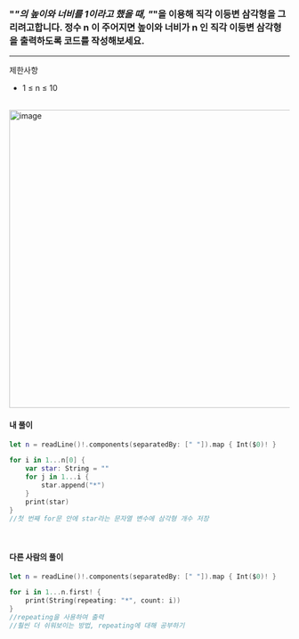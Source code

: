 ### "*"의 높이와 너비를 1이라고 했을 때, "*"을 이용해 직각 이등변 삼각형을 그리려고합니다. 정수 n 이 주어지면 높이와 너비가 n 인 직각 이등변 삼각형을 출력하도록 코드를 작성해보세요.
<hr>

제한사항

- 1 ≤ n ≤ 10

<br>

<img width="535" alt="image" src="https://github.com/dongykung/SwiftStudy/assets/92030316/f0ed2555-e304-4542-8ed7-155c5fb7023b">

<br>

#### 내 풀이

```Swift
let n = readLine()!.components(separatedBy: [" "]).map { Int($0)! }

for i in 1...n[0] {
    var star: String = ""
    for j in 1...i {
        star.append("*")
    }
    print(star)
}
//첫 번째 for문 안에 star라는 문자열 변수에 삼각형 개수 저장
```

<br>

#### 다른 사람의 풀이

```Swift
let n = readLine()!.components(separatedBy: [" "]).map { Int($0)! }

for i in 1...n.first! {
    print(String(repeating: "*", count: i))
}
//repeating을 사용하여 출력
//훨씬 더 쉬워보이는 방법, repeating에 대해 공부하기
```
